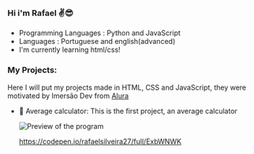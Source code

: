 ### Hi i'm Rafael ✌😎

- Programming Languages : Python and JavaScript
- Languages : Portuguese and english(advanced)
- I'm currently learning html/css!

### My Projects: 

Here I will put my projects made in HTML, CSS and JavaScript, they were motivated by Imersão Dev from [Alura](https://www.alura.com.br/)

- 📝 Average calculator: This is the first project, an average calculator

  ![Preview of the program](https://media.discordapp.net/attachments/859912057163874315/940929542611157012/unknown.png?width=1338&height=594)

  https://codepen.io/rafaelsilveira27/full/ExbWNWK
